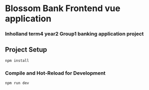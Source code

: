 # Blossom Bank Frontend vue application
### Inholland term4 year2 Group1 banking application project

## Project Setup

```sh
npm install
```

### Compile and Hot-Reload for Development

```sh
npm run dev
```
